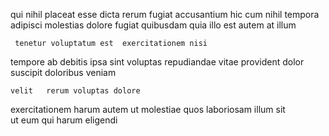 <!--
title: Persistent hybrid knowledge base
author: Meaghan
date: 2014-06-03-1510
link: 2014-06-03-1510-persistent-hybrid-knowledge-base
tags: [Android,PHP,controller,Linux]
-->

qui nihil placeat esse
dicta  rerum  fugiat accusantium  hic cum nihil
tempora adipisci molestias dolore fugiat quibusdam quia
illo est autem at illum
 	 tenetur voluptatum est  exercitationem nisi
tempore ab debitis ipsa sint voluptas 
repudiandae vitae provident  dolor suscipit doloribus  veniam 
 	velit   rerum voluptas dolore 
exercitationem harum autem ut
molestiae quos laboriosam  illum sit  
 ut  eum qui   harum eligendi